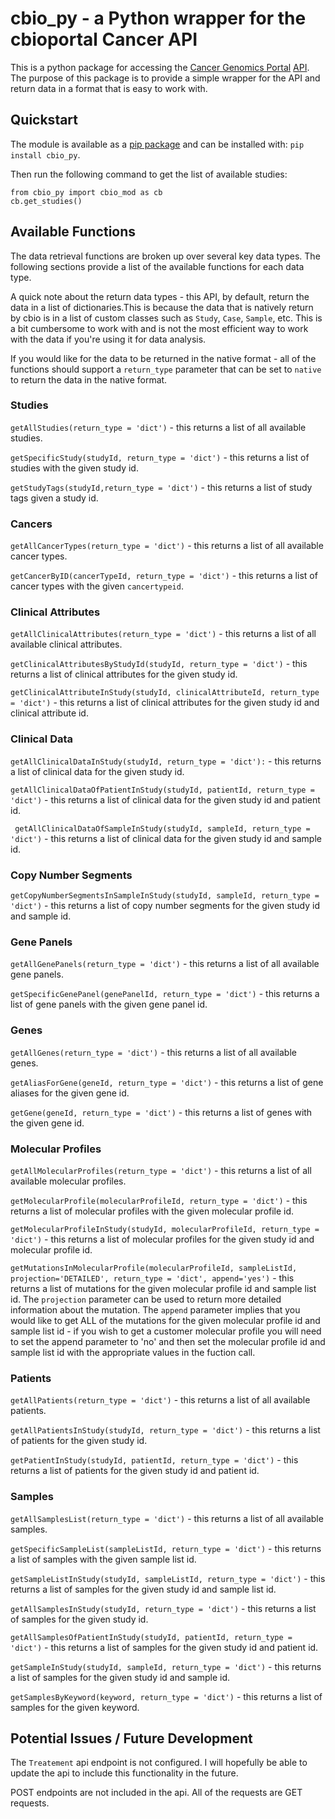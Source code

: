 # cbio_py - a Python wrapper for the cbioportal Cancer API

This is a python package for accessing the [Cancer Genomics Portal](https://www.cbioportal.org/) [API](https://www.cbioportal.org/api-docs). The purpose of this package is to provide a simple wrapper for the API and return data in a format that is easy to work with.

## Quickstart

The module is available as a [pip package](https://pypi.org/project/cbio_py/) and can be installed with:
`pip install cbio_py`.

Then run the following command to get the list of available studies:
```
from cbio_py import cbio_mod as cb
cb.get_studies()
```

## Available Functions

The data retrieval functions are broken up over several key data types. The following sections provide a list of the available functions for each data type.

A quick note about the return data types - this API, by default, return the data in a list of dictionaries.This is because the data that is natively return by cbio is in a list of custom classes such as `Study`, `Case`, `Sample`, etc. This is a bit cumbersome to work with and is not the most efficient way to work with the data if you're using it for data analysis. 

If you would like for the data to be returned in the native format - all of the functions should support a `return_type` parameter that can be set to `native` to return the data in the native format.

### Studies

`getAllStudies(return_type = 'dict')` - this returns a list of all available studies.

`getSpecificStudy(studyId, return_type = 'dict')` - this returns a list of studies with the given study id.

`getStudyTags(studyId,return_type = 'dict')` - this returns a list of study tags given a study id.


### Cancers 

`getAllCancerTypes(return_type = 'dict')` - this returns a list of all available cancer types.

`getCancerByID(cancerTypeId, return_type = 'dict')` - this returns a list of cancer types with the given `cancertypeid`.

### Clinical Attributes
`getAllClinicalAttributes(return_type = 'dict')` - this returns a list of all available clinical attributes.

`getClinicalAttributesByStudyId(studyId, return_type = 'dict')` - this returns a list of clinical attributes for the given study id.

`getClinicalAttributeInStudy(studyId, clinicalAttributeId, return_type = 'dict')` - this returns a list of clinical attributes for the given study id and clinical attribute id.


### Clinical Data
`getAllClinicalDataInStudy(studyId, return_type = 'dict'):` - this returns a list of clinical data for the given study id.

`getAllClinicalDataOfPatientInStudy(studyId, patientId, return_type = 'dict')` - this returns a list of clinical data for the given study id and patient id.

` getAllClinicalDataOfSampleInStudy(studyId, sampleId, return_type = 'dict')` - this returns a list of clinical data for the given study id and sample id.

### Copy Number Segments

`getCopyNumberSegmentsInSampleInStudy(studyId, sampleId, return_type = 'dict')` - this returns a list of copy number segments for the given study id and sample id.

### Gene Panels
`getAllGenePanels(return_type = 'dict')` - this returns a list of all available gene panels.

`getSpecificGenePanel(genePanelId, return_type = 'dict')` - this returns a list of gene panels with the given gene panel id.

### Genes 

`getAllGenes(return_type = 'dict')` - this returns a list of all available genes.

`getAliasForGene(geneId, return_type = 'dict')` - this returns a list of gene aliases for the given gene id.

`getGene(geneId, return_type = 'dict')` - this returns a list of genes with the given gene id.

### Molecular Profiles

`getAllMolecularProfiles(return_type = 'dict')` - this returns a list of all available molecular profiles.

`getMolecularProfile(molecularProfileId, return_type = 'dict')` - this returns a list of molecular profiles with the given molecular profile id.

`getMolecularProfileInStudy(studyId, molecularProfileId, return_type = 'dict')` - this returns a list of molecular profiles for the given study id and molecular profile id.

`getMutationsInMolecularProfile(molecularProfileId, sampleListId, projection='DETAILED', return_type = 'dict', append='yes')` - this returns a list of mutations for the given molecular profile id and sample list id. The `projection` parameter can be used to return more detailed information about the mutation. The `append` parameter implies that you would like to get ALL of the mutations for the given molecular profile id and sample list id - if you wish to get a customer molecular profile you will need to set the append parameter to 'no' and then set the molecular profile id and sample list id with the appropriate values in the fuction call. 

### Patients

`getAllPatients(return_type = 'dict')` - this returns a list of all available patients.

`getAllPatientsInStudy(studyId, return_type = 'dict')` - this returns a list of patients for the given study id.

`getPatientInStudy(studyId, patientId, return_type = 'dict')` - this returns a list of patients for the given study id and patient id.

### Samples

`getAllSamplesList(return_type = 'dict')` - this returns a list of all available samples.

`getSpecificSampleList(sampleListId, return_type = 'dict')` - this returns a list of samples with the given sample list id.

`getSampleListInStudy(studyId, sampleListId, return_type = 'dict')` - this returns a list of samples for the given study id and sample list id.

`getAllSamplesInStudy(studyId, return_type = 'dict')` - this returns a list of samples for the given study id.

`getAllSamplesOfPatientInStudy(studyId, patientId, return_type = 'dict')` - this returns a list of samples for the given study id and patient id.

`getSampleInStudy(studyId, sampleId, return_type = 'dict')` - this returns a list of samples for the given study id and sample id.

`getSamplesByKeyword(keyword, return_type = 'dict')` - this returns a list of samples for the given keyword.

## Potential Issues / Future Development

The `Treatement` api endpoint is not configured. I will hopefully be able to update the api to include this functionality in the future.

POST endpoints are not included in the api. All of the requests are GET requests.

